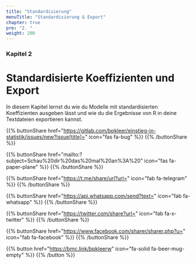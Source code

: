 ```yaml
---
title: "Standardisierung"
menuTitle: "Standardisierung & Export"
chapter: true
pre: "2. "
weight: 200
---
```

### Kapitel 2 

# Standardisierte Koeffizienten und Export

In diesem Kapitel lernst du wie du Modelle mit standardisierten Koeffizienten ausgeben lässt und wie du die Ergebnisse von R in deine Textdateien exportieren kannst.

{{% buttonShare href="https://gitlab.com/bpkleer/einstieg-in-statistik/issues/new?issue[title]=" icon="fas fa-bug" %}} {{% /buttonShare %}} 

{{% buttonShare href="mailto:?subject=Schau%20dir%20das%20mal%20an%3A%20" icon="fas fa-paper-plane" %}} {{% /buttonShare %}}

{{% buttonShare href="https://t.me/share/url?url=" icon="fab fa-telegram" %}} {{% /buttonShare %}}

{{% buttonShare href="https://api.whatsapp.com/send?text=" icon="fab fa-whatsapp" %}} {{% /buttonShare %}}

{{% buttonShare href="https://twitter.com/share?url=" icon="fab fa-x-twitter" %}} {{% /buttonShare %}}

{{% buttonShare href="https://www.facebook.com/sharer/sharer.php?u=" icon="fab fa-facebook" %}} {{% /buttonShare %}}

{{% button href="https://bmc.link/bpkleerw" icon="fa-solid fa-beer-mug-empty" %}} {{% /button %}}
